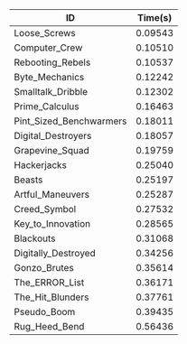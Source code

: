 |ID|Time(s)|
|-|-|
|Loose_Screws|0.09543|
|Computer_Crew|0.10510|
|Rebooting_Rebels|0.10537|
|Byte_Mechanics|0.12242|
|Smalltalk_Dribble|0.12302|
|Prime_Calculus|0.16463|
|Pint_Sized_Benchwarmers|0.18011|
|Digital_Destroyers|0.18057|
|Grapevine_Squad|0.19759|
|Hackerjacks|0.25040|
|Beasts|0.25197|
|Artful_Maneuvers|0.25287|
|Creed_Symbol|0.27532|
|Key_to_Innovation|0.28565|
|Blackouts|0.31068|
|Digitally_Destroyed|0.34256|
|Gonzo_Brutes|0.35614|
|The_ERROR_List|0.36171|
|The_Hit_Blunders|0.37761|
|Pseudo_Boom|0.39435|
|Rug_Heed_Bend|0.56436|
